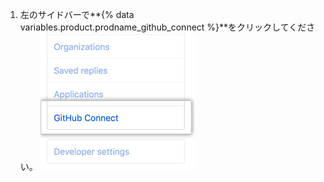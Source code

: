 1. 左のサイドバーで**{% data variables.product.prodname_github_connect %}**をクリックしてください。 ![ユーザ設定サイドバー内のGitHub接続タブ](/assets/images/help/settings/github-connect-tab-user-settings.png)
